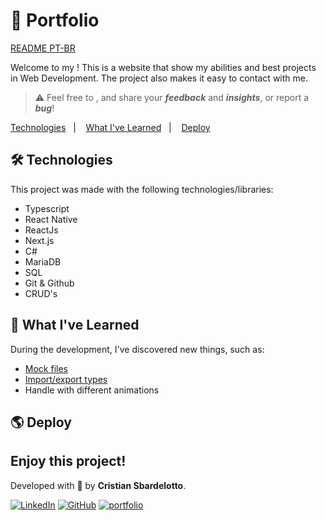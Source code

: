 # 🧡 Portfolio

[README PT-BR](./README-pt.md)

Welcome to my ! This is a website that show my abilities and best projects in Web Development.
The project also makes it easy to contact with me.

> ⚠️ Feel free to , and share your **_feedback_** and **_insights_**, or report a **_bug_**!

<p>
  <a href="#technologies">Technologies</a>&nbsp;&nbsp;&nbsp;|&nbsp;&nbsp;&nbsp;
  <a href="#learning">What I've Learned</a>&nbsp;&nbsp;&nbsp;|&nbsp;&nbsp;&nbsp;
  <a href="#deploy">Deploy</a>&nbsp;&nbsp;&nbsp;&nbsp;&nbsp;&nbsp;
</p>

<div id='technologies'></div>

## 🛠️ Technologies

This project was made with the following technologies/libraries:

- Typescript
- React Native
- ReactJs
- Next.js
- C#
- MariaDB
- SQL
- Git & Github
- CRUD's

<div id='learning'></div>

## 🧠 What I've Learned

During the development, I've discovered new things, such as:

- [Mock files](./src/data/)
- [Import/export types](./src/types/index.ts)
- Handle with different animations

<div id='deploy'></div>

## 🌎 Deploy


## Enjoy this project!

Developed with 🧡 by **Cristian Sbardelotto**.

[![LinkedIn](https://img.shields.io/badge/linkedin-%230077B5.svg?style=for-the-badge&logo=linkedin&logoColor=white)](https://www.linkedin.com/in/cristian-k-sbardelotto/)
[![GitHub](https://img.shields.io/badge/github-%23121011.svg?style=for-the-badge&logo=github&logoColor=white)](https://github.com/cristian-sbardelotto)
[![portfolio](https://img.shields.io/badge/my_portfolio-000?style=for-the-badge&logo=ko-fi&logoColor=white)](https://portfolio-chi-lemon-51.vercel.app)
